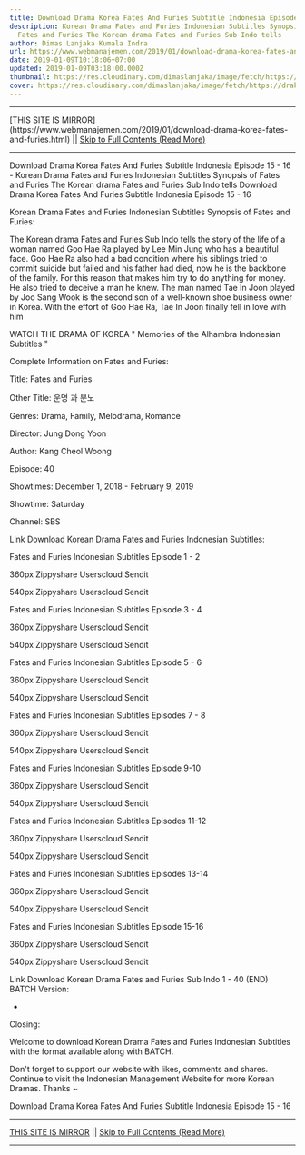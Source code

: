 ```yaml
---
title: Download Drama Korea Fates And Furies Subtitle Indonesia Episode 15 - 16
description: Korean Drama Fates and Furies Indonesian Subtitles Synopsis of
  Fates and Furies The Korean drama Fates and Furies Sub Indo tells
author: Dimas Lanjaka Kumala Indra
url: https://www.webmanajemen.com/2019/01/download-drama-korea-fates-and-furies.html
date: 2019-01-09T10:18:06+07:00
updated: 2019-01-09T03:18:00.000Z
thumbnail: https://res.cloudinary.com/dimaslanjaka/image/fetch/https://drakorstation.com/wp-content/uploads/2018/12/Fates-and-Furies-Subtitle-Indonesia.jpg
cover: https://res.cloudinary.com/dimaslanjaka/image/fetch/https://drakorstation.com/wp-content/uploads/2018/12/Fates-and-Furies-Subtitle-Indonesia.jpg
---
```


<hr/> [THIS SITE IS MIRROR](https://www.webmanajemen.com/2019/01/download-drama-korea-fates-and-furies.html) || <a href="https://www.webmanajemen.com/2019/01/download-drama-korea-fates-and-furies.html" rel="follow" class="button" id="read-more">Skip to Full Contents (Read More)</a> <hr/> Download Drama Korea Fates And Furies Subtitle Indonesia Episode 15 - 16 - Korean Drama Fates and Furies Indonesian Subtitles Synopsis of Fates and Furies The Korean drama Fates and Furies Sub Indo tells Download Drama Korea Fates And Furies Subtitle Indonesia Episode 15 - 16
  
  
 Korean Drama Fates and Furies Indonesian Subtitles 
  Synopsis of Fates and Furies: 
  
  The Korean drama Fates and Furies Sub Indo tells the story of the life of a woman named Goo Hae Ra played by Lee Min Jung who has a beautiful face.  Goo Hae Ra also had a bad condition where his siblings tried to commit suicide but failed and his father had died, now he is the backbone of the family.  For this reason that makes him try to do anything for money.  He also tried to deceive a man he knew.  The man named Tae In Joon played by Joo Sang Wook is the second son of a well-known shoe business owner in Korea.  With the effort of Goo Hae Ra, Tae In Joon finally fell in love with him 
  
  WATCH THE DRAMA OF KOREA " Memories of the Alhambra Indonesian Subtitles " 
  
  Complete Information on Fates and Furies: 
  
  Title: Fates and Furies 
  
  Other Title: 운명 과 분노 
  
  Genres: Drama, Family, Melodrama, Romance 
  
  Director: Jung Dong Yoon 
  
  Author: Kang Cheol Woong 
  
  Episode: 40 
  
  Showtimes: December 1, 2018 - February 9, 2019 
  
  Showtime: Saturday 
  
  Channel: SBS 
  
  Link Download Korean Drama Fates and Furies Indonesian Subtitles: 
  
  
  Fates and Furies Indonesian Subtitles Episode 1 - 2 
  
  
  360px Zippyshare Userscloud Sendit 
  
  540px Zippyshare Userscloud Sendit 
  
  
  
  
  Fates and Furies Indonesian Subtitles Episode 3 - 4 
  
  
  360px Zippyshare Userscloud Sendit 
  
  540px Zippyshare Userscloud Sendit 
  
  
  
  
  Fates and Furies Indonesian Subtitles Episode 5 - 6 
  
  
  360px Zippyshare Userscloud Sendit 
  
  540px Zippyshare Userscloud Sendit 
  
  
  
  
  Fates and Furies Indonesian Subtitles Episodes 7 - 8 
  
  
  360px Zippyshare Userscloud Sendit 
  
  540px Zippyshare Userscloud Sendit 
  
  
  
  
  Fates and Furies Indonesian Subtitles Episode 9-10 
  
  
  360px Zippyshare Userscloud Sendit 
  
  540px Zippyshare Userscloud Sendit 
  
  
  
  
  Fates and Furies Indonesian Subtitles Episodes 11-12 
  
  
  360px Zippyshare Userscloud Sendit 
  
  540px Zippyshare Userscloud Sendit 
  
  
  
  
  Fates and Furies Indonesian Subtitles Episodes 13-14 
  
  
  360px Zippyshare Userscloud Sendit 
  
  540px Zippyshare Userscloud Sendit 
  
  
  
  
  Fates and Furies Indonesian Subtitles Episode 15-16 
  
  
  360px Zippyshare Userscloud Sendit 
  
  540px Zippyshare Userscloud Sendit 
  
  
  
  Link Download Korean Drama Fates and Furies Sub Indo 1 - 40 (END) BATCH Version: 
  
  - 
  
  Closing: 
  
  
  Welcome to download Korean Drama Fates and Furies Indonesian Subtitles with the format available along with BATCH. 
  
  Don't forget to support our website with likes, comments and shares.  Continue to visit the Indonesian Management Website for more Korean Dramas.  Thanks ~ 
  

Download Drama Korea Fates And Furies Subtitle Indonesia Episode 15 - 16 <hr/> [THIS SITE IS MIRROR](https://www.webmanajemen.com/2019/01/download-drama-korea-fates-and-furies.html) || <a href="https://www.webmanajemen.com/2019/01/download-drama-korea-fates-and-furies.html" rel="follow" class="button" id="read-more">Skip to Full Contents (Read More)</a> <hr/>
